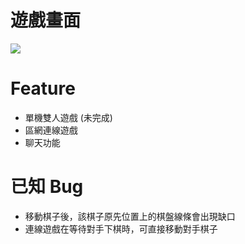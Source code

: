 # 遊戲畫面
![](https://imgur.com/vPYvRbN.jpg)

# Feature
* 單機雙人遊戲 (未完成)
* 區網連線遊戲
* 聊天功能

# 已知 Bug
* 移動棋子後，該棋子原先位置上的棋盤線條會出現缺口
* 連線遊戲在等待對手下棋時，可直接移動對手棋子
